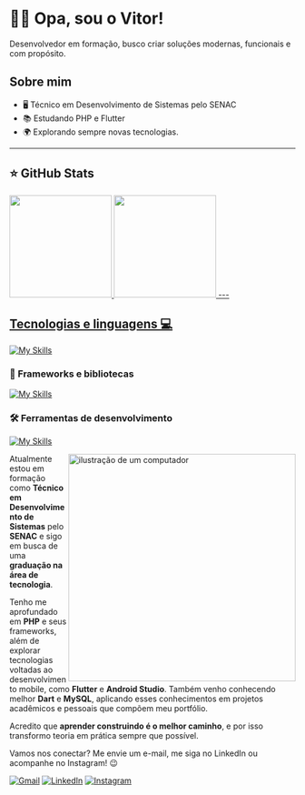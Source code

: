 # 🙋🏾 Opa, sou o Vitor!
<p align="left">
  Desenvolvedor em formação, busco criar soluções modernas, funcionais e com propósito.
</p>

## Sobre mim

- 🖥️ Técnico em Desenvolvimento de Sistemas pelo SENAC
- 📚 Estudando PHP e Flutter
- 🌍 Explorando sempre novas tecnologias.

---

## ⭐ GitHub Stats
<a href="https://github.com/vitorgalvao0">
  <img height="180em" src="https://github-readme-stats.vercel.app/api?username=vitorgalvao0&show_icons=true&theme=react&include_all_commits=true&count_private=true"/>
  <img height="180em" src="https://github-readme-stats.vercel.app/api/top-langs/?username=vitorgalvao0&layout=compact&langs_count=6&theme=react"/>
---

## Tecnologias e linguagens 💻

[![My Skills](https://skillicons.dev/icons?i=html,css,js,php,python)](https://skillicons.dev)

### 🚀 Frameworks e bibliotecas
[![My Skills](https://skillicons.dev/icons?i=symfony,nodejs,angular,mysql)](https://skillicons.dev)

### 🛠️ Ferramentas de desenvolvimento
[![My Skills](https://skillicons.dev/icons?i=git,github,figma,vscode,postman)](https://skillicons.dev)



<img src="https://raw.githubusercontent.com/MicaelliMedeiros/micaellimedeiros/master/image/computer-illustration.png" alt="ilustração de um computador" min-width="400px" max-width="400px" width="400px" align="right">

<p align="left"> 
  Atualmente estou em formação como <strong>Técnico em Desenvolvimento de Sistemas</strong> pelo <strong>SENAC</strong> e sigo em busca de uma <strong>graduação na área de     tecnologia</strong>.

Tenho me aprofundado em <strong>PHP</strong> e seus frameworks, além de explorar tecnologias voltadas ao desenvolvimento mobile, como <strong>Flutter</strong> e <strong>Android Studio</strong>. Também venho conhecendo melhor <strong>Dart</strong> e <strong>MySQL</strong>, aplicando esses conhecimentos em projetos acadêmicos e pessoais que compõem meu portfólio.

Acredito que <strong>aprender construindo é o melhor caminho</strong>, e por isso transformo teoria em prática sempre que possível. 
</p>


<p align="left">

</p>

<p align="left">
  Vamos nos conectar? Me envie um e-mail, me siga no LinkedIn ou acompanhe no Instagram! 😉
</p>

<p align="left">
  <a href="https://mail.google.com/mail/?view=cm&fs=1&to=vitoribeirogr@gmail.com" title="Gmail">
  <img src="https://img.shields.io/badge/-Gmail-FF0000?style=flat-square&labelColor=FF0000&logo=gmail&logoColor=white&link=LINK-DO-SEU-GMAIL" alt="Gmail"/></a>
  <a href="https://www.linkedin.com/in/vitor-galv%C3%A3o-299891317" title="LinkedIn">
  <img src="https://img.shields.io/badge/-Linkedin-0e76a8?style=flat-square&logo=Linkedin&logoColor=white&link=LINK-DO-SEU-LINKEDIN" alt="LinkedIn"/></a>
  <a href="https://www.instagram.com/galvaokkk_?igsh=MWR0bWdqa3h5amtndQ%3D%3D&utm_source=qr" title="Instagram">
  <img src="https://img.shields.io/badge/-Instagram-DF0174?style=flat-square&labelColor=DF0174&logo=instagram&logoColor=white&link=LINK-DO-SEU-INSTAGRAM" alt="Instagram"/></a>
</p>
